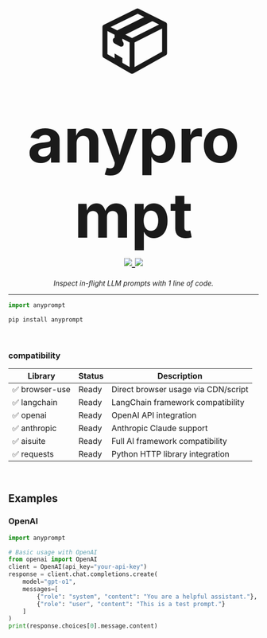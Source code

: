 <h1 align="center">
    <span style="font-size: 125px;">📦</span></br>
    <span style="font-size: 125px;">anyprompt</span>
  <br>
  <a href="https://github.com/yourusername/anyprompt">
    <img src="https://img.shields.io/badge/%F0%9F%9B%A1%EF%B8%8F%20transparency-first-00ACD7.svg?style=flat-square">
  </a>
  <a href="https://github.com/yourusername/anyprompt">
    <img src="https://img.shields.io/badge/%F0%9F%94%8D%20prompt-visibility-75C46B?style=flat-square">
  </a>
</h1>

<p align="center">
  <em>Inspect in-flight LLM prompts with 1 line of code.</em>
</p>

---

```python
import anyprompt
```
```bash
pip install anyprompt
```
<br>

### compatibility

| Library | Status | Description |
|------------------|--------|-------------|
| ✅ browser-use       | Ready  | Direct browser usage via CDN/script |
| ✅ langchain     | Ready  | LangChain framework compatibility |
| ✅ openai        | Ready  | OpenAI API integration |
| ✅ anthropic     | Ready  | Anthropic Claude support |
| ✅ aisuite      | Ready  | Full AI framework compatibility |
| ✅ requests      | Ready  | Python HTTP library integration |

<br>

## Examples

### OpenAI

```python
import anyprompt

# Basic usage with OpenAI
from openai import OpenAI
client = OpenAI(api_key="your-api-key")
response = client.chat.completions.create(
    model="gpt-o1",
    messages=[
        {"role": "system", "content": "You are a helpful assistant."},
        {"role": "user", "content": "This is a test prompt."}
    ]
)
print(response.choices[0].message.content)
